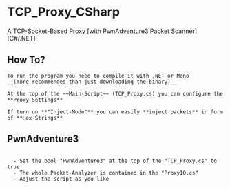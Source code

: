 # TCP_Proxy_CSharp
A TCP-Socket-Based Proxy [with PwnAdventure3 Packet Scanner] [C#/.NET]


## How To?

```
To run the program you need to compile it with .NET or Mono
__(more recommended than just downloading the binary)__

At the top of the ~~Main-Script~~ (TCP_Proxy.cs) you can configure the **Proxy-Settings**

If turn on **"Inject-Mode"** you can easily **inject packets** in form of **Hex-Strings**

```

## PwnAdventure3

```

  - Set the bool "PwnAdventure3" at the top of the "TCP_Proxy.cs" to true
  - The whole Packet-Analyzer is contained in the "ProxyIO.cs"
  - Adjust the script as you like

```
